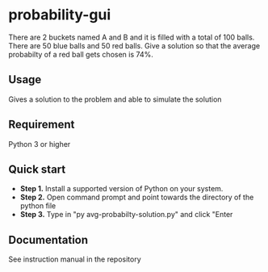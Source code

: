 # probability-gui
There are 2 buckets named A and B and it is filled with a total of 100 balls. There are 50 blue balls and 50 red balls. Give a solution so that the average probabilty of a red ball gets chosen is 74%.

## Usage
Gives a solution to the problem and able to simulate the solution

## Requirement
Python 3 or higher

## Quick start

-   **Step 1.** Install a supported version of Python on your system.
-   **Step 2.** Open command prompt and point towards the directory of the python file 
-   **Step 3.** Type in "py avg-probabilty-solution.py" and click "Enter

## Documentation
See instruction manual in the repository


